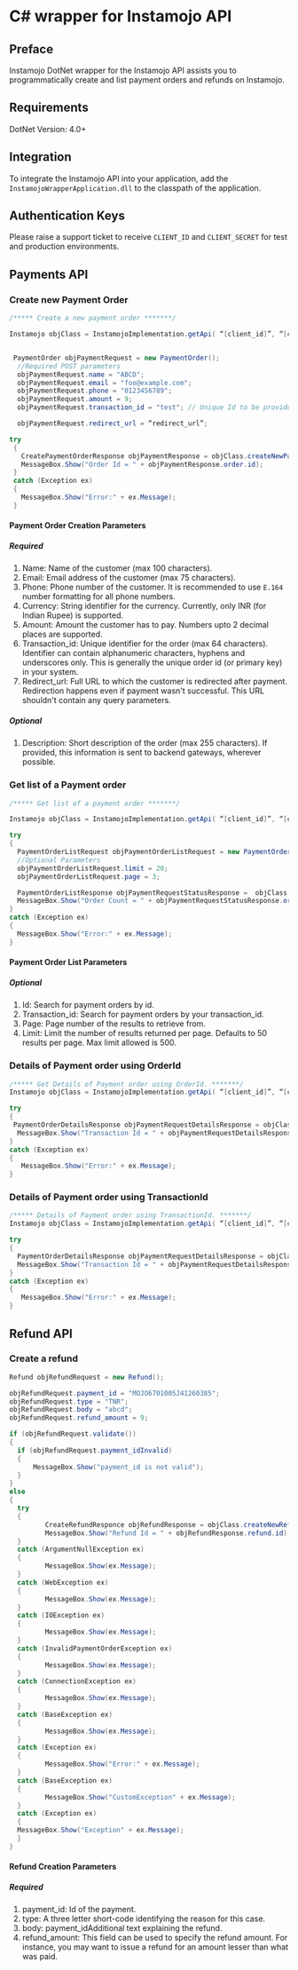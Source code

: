 # C# wrapper for Instamojo API

## PrefaceInstamojo DotNet wrapper for the Instamojo API assists you to programmatically create and list payment orders and refunds on Instamojo.

## RequirementsDotNet Version: 4.0+

## IntegrationTo integrate the Instamojo API into your application, add the `InstamojoWrapperApplication.dll` to the classpath of the application.

## Authentication Keys
Please raise a support ticket to receive `CLIENT_ID` and `CLIENT_SECRET` for test and production environments.

## Payments API### Create new Payment Order
``` c#
/***** Create a new payment order *******/Instamojo objClass = InstamojoImplementation.getApi( “[client_id]”, “[client_secret]”, “[endpoint]”, “[auth_endpoint]”); PaymentOrder objPaymentRequest = new PaymentOrder();  //Required POST parameters  objPaymentRequest.name = "ABCD";  objPaymentRequest.email = "foo@example.com";  objPaymentRequest.phone = "0123456789";  objPaymentRequest.amount = 9;  objPaymentRequest.transaction_id = "test"; // Unique Id to be provided  objPaymentRequest.redirect_url = “redirect_url”;try {   CreatePaymentOrderResponse objPaymentResponse = objClass.createNewPaymentRequest(objPaymentRequest);   MessageBox.Show("Order Id = " + objPaymentResponse.order.id); } catch (Exception ex) {   MessageBox.Show("Error:" + ex.Message); }
```

#### Payment Order Creation Parameters##### Required1. Name:  Name of the customer (max 100 characters).2. Email:  Email address of the customer (max 75 characters).3. Phone:  Phone number of the customer. It is recommended to use `E.164` number formatting for all phone numbers.4. Currency:  String identifier for the currency. Currently, only INR (for Indian 	Rupee) is supported.5. Amount:  Amount the customer has to pay. Numbers upto 2 decimal places are supported.6. Transaction_id:  Unique identifier for the order (max 64 characters). Identifier can contain alphanumeric characters, hyphens and underscores only. This is generally the unique order id (or primary key) in your system.7. Redirect_url:  Full URL to which the customer is redirected after payment. Redirection happens even if payment wasn't successful. This URL shouldn't contain any query parameters.##### Optional1. Description:  Short description of the order (max 255 characters). If provided, this information is sent to backend gateways, wherever possible.

### Get list of a Payment order
``` c#
/***** Get list of a payment order *******/Instamojo objClass = InstamojoImplementation.getApi( “[client_id]”, “[client_secret]”, “[endpoint]”, “[auth_endpoint]”);try{  PaymentOrderListRequest objPaymentOrderListRequest = new PaymentOrderListRequest();  //Optional Parameters  objPaymentOrderListRequest.limit = 20;  objPaymentOrderListRequest.page = 3;  PaymentOrderListResponse objPaymentRequestStatusResponse =  objClass.getPaymentOrderList(objPaymentOrderListRequest);  MessageBox.Show("Order Count = " + objPaymentRequestStatusResponse.orders.Count());}catch (Exception ex){  MessageBox.Show("Error:" + ex.Message);}
```

#### Payment Order List Parameters
##### Optional1. Id:  Search for payment orders by id.2. Transaction_id:  Search for payment orders by your transaction_id.3. Page:  Page number of the results to retrieve from.4. Limit:  Limit the number of results returned per page. Defaults to 50 results per page. Max limit allowed is 500.

### Details of Payment order using OrderId``` c#
/***** Get Details of Payment order using OrderId. *******/Instamojo objClass = InstamojoImplementation.getApi( “[client_id]”, “[client_secret]”, “[endpoint]”, “[auth_endpoint]”);try{ PaymentOrderDetailsResponse objPaymentRequestDetailsResponse = objClass.getPaymentOrderDetails("[Order_Id]");  MessageBox.Show("Transaction Id = " + objPaymentRequestDetailsResponse.transaction_id);}catch (Exception ex) {   MessageBox.Show("Error:" + ex.Message);}```

### Details of Payment order using TransactionId``` c#
/***** Details of Payment order using TransactionId. *******/Instamojo objClass = InstamojoImplementation.getApi( “[client_id]”, “[client_secret]”, “[endpoint]”, “[euth_endpoint]”);try{  PaymentOrderDetailsResponse objPaymentRequestDetailsResponse = objClass.getPaymentOrderDetailsByTransactionId("[Transaction_Id]");  MessageBox.Show("Transaction Id = " + objPaymentRequestDetailsResponse.transaction_id);}catch (Exception ex) {   MessageBox.Show("Error:" + ex.Message);}```
## Refund API### Create a refund``` c#
Refund objRefundRequest = new Refund();objRefundRequest.payment_id = "MOJO6701005J41260385";objRefundRequest.type = "TNR";objRefundRequest.body = "abcd";objRefundRequest.refund_amount = 9;if (objRefundRequest.validate()){  if (objRefundRequest.payment_idInvalid)  {      MessageBox.Show("payment_id is not valid");  }}else{  try  {         CreateRefundResponce objRefundResponse = objClass.createNewRefundRequest(objRefundRequest);         MessageBox.Show("Refund Id = " + objRefundResponse.refund.id);  }  catch (ArgumentNullException ex)  {         MessageBox.Show(ex.Message);  }  catch (WebException ex)  {         MessageBox.Show(ex.Message);  }  catch (IOException ex)  {         MessageBox.Show(ex.Message);  }  catch (InvalidPaymentOrderException ex)  {         MessageBox.Show(ex.Message);  }  catch (ConnectionException ex)  {         MessageBox.Show(ex.Message);  }  catch (BaseException ex)  {         MessageBox.Show(ex.Message);  }  catch (Exception ex)  {         MessageBox.Show("Error:" + ex.Message);  }  catch (BaseException ex)  {         MessageBox.Show("CustomException" + ex.Message);  }  catch (Exception ex)  {  MessageBox.Show("Exception" + ex.Message);  }
}
```

#### Refund Creation Parameters##### Required1. payment_id:  Id of the payment.2. type:  A three letter short-code identifying the reason for this case.3. body: payment_idAdditional text explaining the refund.4. refund_amount:  This field can be used to specify the refund amount. For instance, you may want to issue a refund for an amount lesser than what was paid.